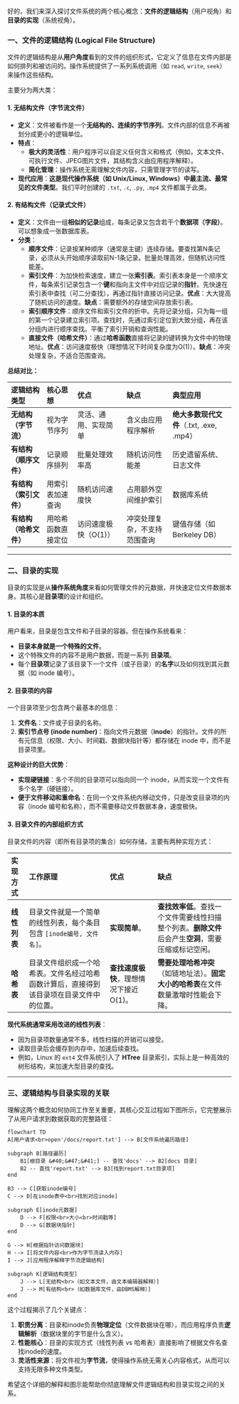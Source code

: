 好的，我们来深入探讨文件系统的两个核心概念：**文件的逻辑结构**（用户视角）和**目录的实现**（系统视角）。

### 一、文件的逻辑结构 (Logical File Structure)

文件的逻辑结构是从**用户角度**看到的文件的组织形式，它定义了信息在文件内部是如何排列和被访问的。操作系统提供了一系列系统调用（如 `read`, `write`, `seek`）来操作这些结构。

主要分为两大类：

#### 1. 无结构文件（字节流文件）

*   **定义**：文件被看作是一个**无结构的、连续的字节序列**。文件内部的信息不再被划分成更小的逻辑单位。
*   **特点**：
    *   **极大的灵活性**：用户程序可以自定义任何含义和格式（例如，文本文件、可执行文件、JPEG图片文件，其结构含义由应用程序解释）。
    *   **简化管理**：操作系统无需理解文件内容，只需管理字节的读写。
*   **现代应用**：**这是现代操作系统（如 Unix/Linux, Windows）中最主流、最常见的文件类型**。我们平时创建的 `.txt`, `.c`, `.py`, `.mp4` 文件都属于此类。

#### 2. 有结构文件（记录式文件）

*   **定义**：文件由一组**相似的记录**组成，每条记录又包含若干个**数据项（字段）**。可以想象成一张数据库表。
*   **分类**：
    *   **顺序文件**：记录按某种顺序（通常是主键）连续存储。要查找第N条记录，必须从头开始顺序读取前N-1条记录。批量处理高效，但随机访问性能差。
    *   **索引文件**：为加快检索速度，建立一张**索引表**。索引表本身是一个顺序文件，每条索引记录包含一个**键**和指向主文件中对应记录的**指针**。先快速在索引表中查找（可二分查找），再通过指针直接访问记录。**优点**：大大提高了随机访问的速度。**缺点**：需要额外的存储空间存放索引表。
    *   **索引顺序文件**：顺序文件和索引文件的折中。先将记录分组，只为每一组的第一个记录建立索引项。查找时，先通过索引定位到大致分组，再在该分组内进行顺序查找。平衡了索引开销和查询性能。
    *   **直接文件（哈希文件）**：通过**哈希函数**直接将记录的键转换为文件中的物理地址。**优点**：访问速度极快（理想情况下时间复杂度为O(1)）。**缺点**：冲突处理复杂，不适合范围查询。

**总结对比：**

| 逻辑结构类型 | 核心思想 | 优点 | 缺点 | 典型应用 |
| :--- | :--- | :--- | :--- | :--- |
| **无结构（字节流）** | 视为字节序列 | 灵活、通用、实现简单 | 含义由应用程序解析 | **绝大多数现代文件**（.txt, .exe, .mp4） |
| **有结构（顺序文件）** | 记录顺序排列 | 批量处理效率高 | 随机访问性能差 | 历史遗留系统、日志文件 |
| **有结构（索引文件）** | 用索引表加速查询 | 随机访问速度快 | 占用额外空间维护索引 | 数据库系统 |
| **有结构（哈希文件）** | 用哈希函数直接定位 | 访问速度极快（O(1)） | 冲突处理复杂，不支持范围查询 | 键值存储（如 Berkeley DB） |

---

### 二、目录的实现

目录的实现是从**操作系统角度**来看如何管理文件的元数据，并快速定位文件数据本身。其核心是**目录项**的设计和组织。

#### 1. 目录的本质

用户看来，目录是包含文件和子目录的容器。但在操作系统看来：
*   **目录本身就是一个特殊的文件**。
*   这个特殊文件的内容不是用户数据，而是一系列 **目录项**。
*   每个**目录项**记录了该目录下一个文件（或子目录）的**名字**以及如何找到其元数据（如 inode 编号）。

#### 2. 目录项的内容

一个目录项至少包含两个最基本的信息：
1.  **文件名**：文件或子目录的名称。
2.  **索引节点号 (inode number)**：指向文件元数据（**inode**）的指针。文件的所有元信息（权限、大小、时间戳、数据块指针等）都存储在 inode 中，而不是目录项里。

**这种设计的巨大优势**：
*   **实现硬链接**：多个不同的目录项可以指向同一个 inode，从而实现一个文件有多个名字（硬链接）。
*   **便于文件移动和重命名**：在同一个文件系统内移动文件，只是改变目录项的内容（inode 编号和名称），而不需要移动文件数据本身，速度极快。

#### 3. 目录文件的内部组织方式

目录文件的内容（即所有目录项的集合）如何存储，主要有两种实现方式：

| 实现方式 | 工作原理 | 优点 | 缺点 |
| :--- | :--- | :--- | :--- |
| **线性列表** | 目录文件就是一个简单的线性列表，每个条目包含 `[inode编号, 文件名]`。 | **实现简单**。 | **查找效率低**。查找一个文件需要线性扫描整个列表。**删除文件**后会产生**空洞**，需要压缩或标记空闲。 |
| **哈希表** | 目录文件组织成一个哈希表。文件名经过哈希函数计算后，直接得到该目录项在目录文件中的位置。 | **查找速度极快**，理想情况下接近 O(1)。 | **需要处理哈希冲突**（如链地址法）。**固定大小的哈希表**在文件数量激增时性能会下降。 |

**现代系统通常采用改进的线性列表**：
*   因为目录项数量通常不多，线性扫描的开销可以接受。
*   读取目录后会缓存到内存中，加速后续查找。
*   例如，Linux 的 `ext4` 文件系统引入了 **HTree** 目录索引，实际上是一种高效的树形结构，来加速大型目录的查找。

---

### 三、逻辑结构与目录实现的关联

理解这两个概念如何协同工作至关重要，其核心交互过程如下图所示，它完整展示了从用户请求到数据获取的完整路径：

```mermaid
flowchart TD
A[用户请求<br>open'/docs/report.txt'] --> B[文件系统遍历路径]

subgraph B[路径遍历]
    B1[根目录 &#40;&#47;&#41;] -- 查找'docs' --> B2[docs 目录]
    B2 -- 查找'report.txt' --> B3[找到report.txt目录项]
end

B3 --> C[获取inode编号]
C --> D[在inode表中<br>找到对应inode]

subgraph E[inode元数据]
    D --> F[权限<br>大小<br>时间戳等]
    D --> G[数据块指针]
end

G --> H[根据指针访问数据块]
H --> I[将文件内容<br>作为字节流读入内存]
I --> J[应用程序解释字节流逻辑结构]

subgraph K[逻辑结构类型]
    J --> L[无结构<br>（如文本文件，由文本编辑器解释）]
    J --> M[有结构<br>（如数据库文件，由DBMS解释）]
end
```

这个过程揭示了几个关键点：
1.  **职责分离**：目录和inode负责**物理定位**（文件数据块在哪），而应用程序负责**逻辑解析**（数据块里的字节是什么含义）。
2.  **性能核心**：目录的实现方式（线性列表 vs 哈希表）直接影响了根据文件名查找inode的速度。
3.  **灵活性来源**：将文件视为**字节流**，使得操作系统无需关心内容格式，从而可以支持无限多种文件类型。

希望这个详细的解释和图示能帮助你彻底理解文件逻辑结构和目录实现之间的关系。
